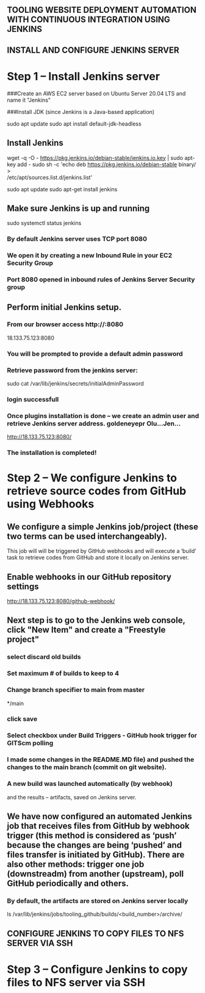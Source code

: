
## TOOLING WEBSITE DEPLOYMENT AUTOMATION WITH CONTINUOUS INTEGRATION USING JENKINS

## INSTALL AND CONFIGURE JENKINS SERVER
# Step 1 – Install Jenkins server
###Create an AWS EC2 server based on Ubuntu Server 20.04 LTS and name it "Jenkins"

###Install JDK (since Jenkins is a Java-based application)

sudo apt update
sudo apt install default-jdk-headless

## Install Jenkins
wget -q -O - https://pkg.jenkins.io/debian-stable/jenkins.io.key | sudo apt-key add -
sudo sh -c 'echo deb https://pkg.jenkins.io/debian-stable binary/ > \
    /etc/apt/sources.list.d/jenkins.list'

sudo apt update
sudo apt-get install jenkins
## Make sure Jenkins is up and running

sudo systemctl status jenkins

### By default Jenkins server uses TCP port 8080 

### We open it by creating a new Inbound Rule in your EC2 Security Group

### Port 8080 opened in inbound rules of Jenkins Server Security group


## Perform initial Jenkins setup.
### From our browser access http://<Jenkins-Server-Public-IP-Address-or-Public-DNS-Name>:8080

18.133.75.123:8080

### You will be prompted to provide a default admin password

### Retrieve password from the jenkins server:

sudo cat /var/lib/jenkins/secrets/initialAdminPassword

### login successfull


### Once plugins installation is done – we create an admin user and retrieve Jenkins server address. goldeneyepr Olu...Jen...

http://18.133.75.123:8080/

### The installation is completed!


# Step 2 – We configure Jenkins to retrieve source codes from GitHub using Webhooks
## We configure a simple Jenkins job/project (these two terms can be used interchangeably). 
This job will will be triggered by GitHub webhooks and will execute a ‘build’ task to retrieve codes from GitHub and store it locally on Jenkins server.

## Enable webhooks in our GitHub repository settings

http://18.133.75.123:8080/github-webhook/

## Next step is to go to the Jenkins web console, click "New Item" and create a "Freestyle project"

### select discard old builds

### Set maximum # of builds to keep to 4

### Change branch specifier to main from master

*/main

### click save

### Select checkbox under Build Triggers - GitHub hook trigger for GITScm polling

### I made some changes in the README.MD file) and pushed the changes to the main branch (commit on git website).

### A new build was launched automatically (by webhook) 
and the results – artifacts, saved on Jenkins server.


## We have now configured an automated Jenkins job that receives files from GitHub by webhook trigger (this method is considered as ‘push’ because the changes are being ‘pushed’ and files transfer is initiated by GitHub). There are also other methods: trigger one job (downstreadm) from another (upstream), poll GitHub periodically and others.

### By default, the artifacts are stored on Jenkins server locally

ls /var/lib/jenkins/jobs/tooling_github/builds/<build_number>/archive/


## CONFIGURE JENKINS TO COPY FILES TO NFS SERVER VIA SSH
# Step 3 – Configure Jenkins to copy files to NFS server via SSH



























